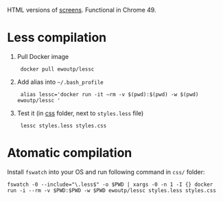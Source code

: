 HTML versions of [screens](screens/). Functional in Chrome 49.

# Less compilation

1. Pull Docker image  

        docker pull ewoutp/lessc
        
2. Add alias into `~/.bash_profile`  
        
        alias lessc='docker run -it –rm -v $(pwd):$(pwd) -w $(pwd) ewoutp/lessc '
3. Test it (in [css](css/) folder, next to `styles.less` file)  

        lessc styles.less styles.css

# Atomatic compilation

Install `fswatch` into your OS and run following command in `css/` folder:

    fswatch -0 --include="\.less$" -o $PWD | xargs -0 -n 1 -I {} docker run -i --rm -v $PWD:$PWD -w $PWD ewoutp/lessc styles.less styles.css
